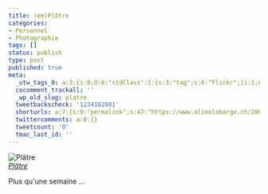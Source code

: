 ```yaml
---
title: (em)Plâtre
categories:
- Personnel
- Photographie
tags: []
status: publish
type: post
published: true
meta:
  _utw_tags_0: a:3:{i:0;O:8:"stdClass":1:{s:3:"tag";s:6:"Flickr";}i:1;O:8:"stdClass":1:{s:3:"tag";s:9:"Personnel";}i:2;O:8:"stdClass":1:{s:3:"tag";s:12:"Photographie";}}
  cocomment_trackall: ''
  _wp_old_slug: platre
  tweetbackscheck: '1234162881'
  shorturls: a:7:{s:9:"permalink";s:47:"https://www.alienlebarge.ch/2007/05/29/emplatre/";s:7:"tinyurl";s:25:"https://tinyurl.com/c4zrcr";s:4:"isgd";s:17:"https://is.gd/imo2";s:5:"bitly";s:19:"https://bit.ly/11OSr";s:5:"snipr";s:22:"https://snipr.com/bafaa";s:5:"snurl";s:22:"https://snurl.com/bafaa";s:7:"snipurl";s:24:"https://snipurl.com/bafaa";}
  twittercomments: a:0:{}
  tweetcount: '0'
  tmac_last_id: ''
---
```

<p>
<img src="https://farm1.static.flickr.com/191/519615576_b06608e680.jpg" alt="Plâtre" /><br /><i><a href="https://www.flickr.com/photos/alienlebarge/519615576/" title="photo sharing">Plâtre</a></i>
</p>
				
<p>
	Plus qu'une semaine ...
</p>
